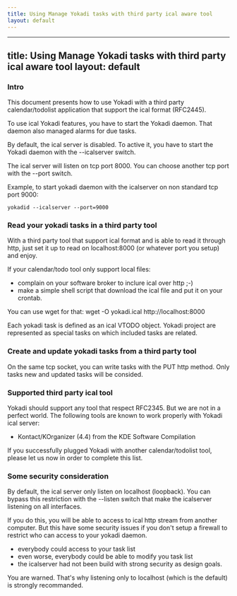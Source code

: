 ```yaml
---
title: Using Manage Yokadi tasks with third party ical aware tool
layout: default
---
```


---
title: Using Manage Yokadi tasks with third party ical aware tool
layout: default
---

### Intro

This document presents how to use Yokadi with a third party calendar/todolist
application that support the ical format (RFC2445).

To use ical Yokadi features, you have to start the Yokadi daemon. That daemon
also managed alarms for due tasks. 

By default, the ical server is disabled. To active it, you have to start the
Yokadi daemon with the --icalserver switch.

The ical server will listen on tcp port 8000. You can choose another tcp port
with the --port switch.

Example, to start yokadi daemon with the icalserver on non standard tcp port 9000:

    yokadid --icalserver --port=9000

### Read your yokadi tasks in a third party tool

With a third party tool that support ical format and is able to read it through
http, just set it up to read on localhost:8000 (or whatever port you setup)
and enjoy.

If your calendar/todo tool only support local files:
* complain on your software broker to inclure ical over http ;-)
* make a simple shell script that download the ical file and put it on your crontab.

You can use wget for that:
    wget -O yokadi.ical http://localhost:8000

Each yokadi task is defined as an ical VTODO object. Yokadi project are represented
as special tasks on which included tasks are related.

### Create and update yokadi tasks from a third party tool

On the same tcp socket, you can write tasks with the PUT http method. Only tasks new and
updated tasks will be consided.

### Supported third party ical tool

Yokadi should support any tool that respect RFC2345. But we are not in a perfect
world.
The following tools are known to work properly with Yokadi ical server:
* Kontact/KOrganizer (4.4) from the KDE Software Compilation

If you successfully plugged Yokadi with another calendar/todolist tool, please
let us now in order to complete this list.


### Some security consideration

By default, the ical server only listen on localhost (loopback). You can bypass this
restriction with the --listen switch that make the icalserver listening on all interfaces.

If you do this, you will be able to access to ical http stream from another computer. But this
have some security issues if you don't setup a firewall to restrict who can access to
your yokadi daemon.
* everybody could access to your task list
* even worse, everybody could be able to modify you task list
* the icalserver had not been build with strong security as design goals.

You are warned. That's why listening only to localhost (which is the default) is
strongly recommanded.


<!-- vim: set ts=4 sw=4 et: -->


